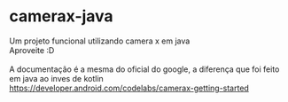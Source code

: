 # camerax-java
Um projeto funcional utilizando camera x em java
<br>Aproveite :D
<br><br>
A documentação é a mesma do oficial do google, a diferença que foi feito em java ao inves de kotlin
https://developer.android.com/codelabs/camerax-getting-started
